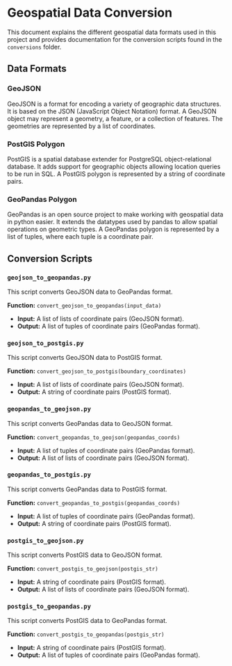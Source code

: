 
# Geospatial Data Conversion

This document explains the different geospatial data formats used in this project and provides documentation for the conversion scripts found in the `conversions` folder.

## Data Formats

### GeoJSON

GeoJSON is a format for encoding a variety of geographic data structures. It is based on the JSON (JavaScript Object Notation) format. A GeoJSON object may represent a geometry, a feature, or a collection of features. The geometries are represented by a list of coordinates.

### PostGIS Polygon

PostGIS is a spatial database extender for PostgreSQL object-relational database. It adds support for geographic objects allowing location queries to be run in SQL. A PostGIS polygon is represented by a string of coordinate pairs.

### GeoPandas Polygon

GeoPandas is an open source project to make working with geospatial data in python easier. It extends the datatypes used by pandas to allow spatial operations on geometric types. A GeoPandas polygon is represented by a list of tuples, where each tuple is a coordinate pair.

## Conversion Scripts

### `geojson_to_geopandas.py`

This script converts GeoJSON data to GeoPandas format.

**Function:** `convert_geojson_to_geopandas(input_data)`

- **Input:** A list of lists of coordinate pairs (GeoJSON format).
- **Output:** A list of tuples of coordinate pairs (GeoPandas format).

### `geojson_to_postgis.py`

This script converts GeoJSON data to PostGIS format.

**Function:** `convert_geojson_to_postgis(boundary_coordinates)`

- **Input:** A list of lists of coordinate pairs (GeoJSON format).
- **Output:** A string of coordinate pairs (PostGIS format).

### `geopandas_to_geojson.py`

This script converts GeoPandas data to GeoJSON format.

**Function:** `convert_geopandas_to_geojson(geopandas_coords)`

- **Input:** A list of tuples of coordinate pairs (GeoPandas format).
- **Output:** A list of lists of coordinate pairs (GeoJSON format).

### `geopandas_to_postgis.py`

This script converts GeoPandas data to PostGIS format.

**Function:** `convert_geopandas_to_postgis(geopandas_coords)`

- **Input:** A list of tuples of coordinate pairs (GeoPandas format).
- **Output:** A string of coordinate pairs (PostGIS format).

### `postgis_to_geojson.py`

This script converts PostGIS data to GeoJSON format.

**Function:** `convert_postgis_to_geojson(postgis_str)`

- **Input:** A string of coordinate pairs (PostGIS format).
- **Output:** A list of lists of coordinate pairs (GeoJSON format).

### `postgis_to_geopandas.py`

This script converts PostGIS data to GeoPandas format.

**Function:** `convert_postgis_to_geopandas(postgis_str)`

- **Input:** A string of coordinate pairs (PostGIS format).
- **Output:** A list of tuples of coordinate pairs (GeoPandas format).
